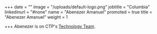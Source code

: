+++
date = ""
image = "/uploads/default-logo.png"
jobtitle = "Columbia"
linkedinurl = "#none"
name = "Abenezer Amanuel"
promoted = true
title = "Abenezer Amanuel"
weight = 1

+++
Abenezer is on CTP's [Technology Team](/services/technology "tech").